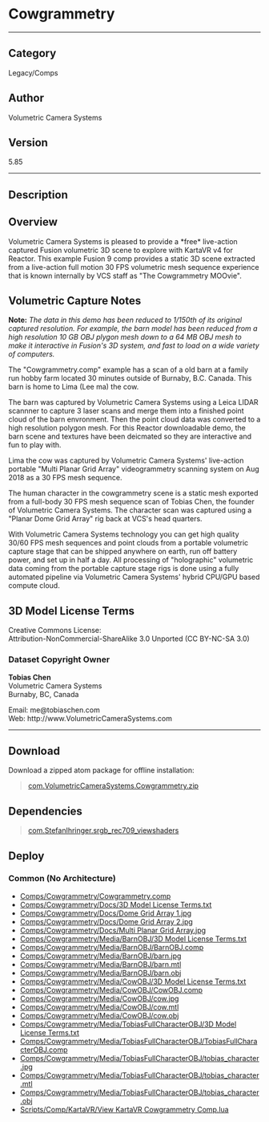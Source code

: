 # Cowgrammetry
___

## Category
Legacy/Comps

## Author
Volumetric Camera Systems

## Version
5.85

___

## Description
<h2>Overview</h2>

<p>Volumetric Camera Systems is pleased to provide a *free* live-action captured Fusion volumetric 3D scene to explore with KartaVR v4 for Reactor. This example Fusion 9 comp provides a static 3D scene extracted from a live-action full motion 30 FPS volumetric mesh sequence experience that is known internally by VCS staff as "The Cowgrammetry MOOvie".</p>

<h2>Volumetric Capture Notes</h2>

<p><strong>Note:</strong> <i>The data in this demo has been reduced to 1/150th of its original captured resolution. For example, the barn model has been reduced from a high resolution 10 GB OBJ plygon mesh down to a 64 MB OBJ mesh to make it interactive in Fusion's 3D system, and fast to load on a wide variety of computers.</i></p>

<p>The "Cowgrammetry.comp" example has a scan of a old barn at a family run hobby farm located 30 minutes outside of Burnaby, B.C. Canada. This barn is home to Lima (Lee ma) the cow.</p>

<p>The barn was captured by Volumetric Camera Systems using a Leica LIDAR scannner to capture 3 laser scans and merge them into a finished point cloud of the barn envronment. Then the point cloud data was converted to a high resolution polygon mesh. For this Reactor downloadable demo, the barn scene and textures have been deicmated so they are interactive and fun to play with.</p>

<p>Lima the cow was captured by Volumetric Camera Systems' live-action portable "Multi Planar Grid Array" videogrammetry scanning system on Aug 2018 as a 30 FPS mesh sequence.</p>

<p>The human character in the cowgrammetry scene is a static mesh exported from a full-body 30 FPS mesh sequence scan of Tobias Chen, the founder of Volumetric Camera Systems. The character scan was captured using a "Planar Dome Grid Array" rig back at VCS's head quarters.</p>

<p>With Volumetric Camera Systems technology you can get high quality 30/60 FPS mesh sequences and point clouds from a portable volumetric capture stage that can be shipped anywhere on earth, run off battery power, and set up in half a day. All processing of "holographic" volumetric data coming from the portable capture stage rigs is done using a fully automated pipeline via Volumetric Camera Systems' hybrid CPU/GPU based compute cloud.</p>

<h2>3D Model License Terms</h2>

<p>Creative Commons License:<br>
Attribution-NonCommercial-ShareAlike 3.0 Unported (CC BY-NC-SA 3.0)</p>

<h3>Dataset Copyright Owner</h3>

<p><strong>Tobias Chen</strong><br>
Volumetric Camera Systems<br>
Burnaby, BC, Canada</p>

<p>Email: me@tobiaschen.com<br>
Web: http://www.VolumetricCameraSystems.com</p>


___

## Download

Download a zipped atom package for offline installation:
> [com.VolumetricCameraSystems.Cowgrammetry.zip](https://gitlab.com/WeSuckLess/Reactor/-/archive/master/Reactor-master.zip?path=Atoms/com.VolumetricCameraSystems.Cowgrammetry)  

## Dependencies

> [com.StefanIhringer.srgb_rec709_viewshaders](com.StefanIhringer.srgb_rec709_viewshaders.md)  
## Deploy

### Common (No Architecture)

<ul>
<li><a href="https://gitlab.com/WeSuckLess/Reactor/-/blob/master/Atoms/com.VolumetricCameraSystems.Cowgrammetry/Comps/Cowgrammetry/Cowgrammetry.comp?ref_type=heads">Comps/Cowgrammetry/Cowgrammetry.comp</a></li>
<li><a href="https://gitlab.com/WeSuckLess/Reactor/-/blob/master/Atoms/com.VolumetricCameraSystems.Cowgrammetry/Comps/Cowgrammetry/Docs/3D Model License Terms.txt?ref_type=heads">Comps/Cowgrammetry/Docs/3D Model License Terms.txt</a></li>
<li><a href="https://gitlab.com/WeSuckLess/Reactor/-/blob/master/Atoms/com.VolumetricCameraSystems.Cowgrammetry/Comps/Cowgrammetry/Docs/Dome Grid Array 1.jpg?ref_type=heads">Comps/Cowgrammetry/Docs/Dome Grid Array 1.jpg</a></li>
<li><a href="https://gitlab.com/WeSuckLess/Reactor/-/blob/master/Atoms/com.VolumetricCameraSystems.Cowgrammetry/Comps/Cowgrammetry/Docs/Dome Grid Array 2.jpg?ref_type=heads">Comps/Cowgrammetry/Docs/Dome Grid Array 2.jpg</a></li>
<li><a href="https://gitlab.com/WeSuckLess/Reactor/-/blob/master/Atoms/com.VolumetricCameraSystems.Cowgrammetry/Comps/Cowgrammetry/Docs/Multi Planar Grid Array.jpg?ref_type=heads">Comps/Cowgrammetry/Docs/Multi Planar Grid Array.jpg</a></li>
<li><a href="https://gitlab.com/WeSuckLess/Reactor/-/blob/master/Atoms/com.VolumetricCameraSystems.Cowgrammetry/Comps/Cowgrammetry/Media/BarnOBJ/3D Model License Terms.txt?ref_type=heads">Comps/Cowgrammetry/Media/BarnOBJ/3D Model License Terms.txt</a></li>
<li><a href="https://gitlab.com/WeSuckLess/Reactor/-/blob/master/Atoms/com.VolumetricCameraSystems.Cowgrammetry/Comps/Cowgrammetry/Media/BarnOBJ/BarnOBJ.comp?ref_type=heads">Comps/Cowgrammetry/Media/BarnOBJ/BarnOBJ.comp</a></li>
<li><a href="https://gitlab.com/WeSuckLess/Reactor/-/blob/master/Atoms/com.VolumetricCameraSystems.Cowgrammetry/Comps/Cowgrammetry/Media/BarnOBJ/barn.jpg?ref_type=heads">Comps/Cowgrammetry/Media/BarnOBJ/barn.jpg</a></li>
<li><a href="https://gitlab.com/WeSuckLess/Reactor/-/blob/master/Atoms/com.VolumetricCameraSystems.Cowgrammetry/Comps/Cowgrammetry/Media/BarnOBJ/barn.mtl?ref_type=heads">Comps/Cowgrammetry/Media/BarnOBJ/barn.mtl</a></li>
<li><a href="https://gitlab.com/WeSuckLess/Reactor/-/blob/master/Atoms/com.VolumetricCameraSystems.Cowgrammetry/Comps/Cowgrammetry/Media/BarnOBJ/barn.obj?ref_type=heads">Comps/Cowgrammetry/Media/BarnOBJ/barn.obj</a></li>
<li><a href="https://gitlab.com/WeSuckLess/Reactor/-/blob/master/Atoms/com.VolumetricCameraSystems.Cowgrammetry/Comps/Cowgrammetry/Media/CowOBJ/3D Model License Terms.txt?ref_type=heads">Comps/Cowgrammetry/Media/CowOBJ/3D Model License Terms.txt</a></li>
<li><a href="https://gitlab.com/WeSuckLess/Reactor/-/blob/master/Atoms/com.VolumetricCameraSystems.Cowgrammetry/Comps/Cowgrammetry/Media/CowOBJ/CowOBJ.comp?ref_type=heads">Comps/Cowgrammetry/Media/CowOBJ/CowOBJ.comp</a></li>
<li><a href="https://gitlab.com/WeSuckLess/Reactor/-/blob/master/Atoms/com.VolumetricCameraSystems.Cowgrammetry/Comps/Cowgrammetry/Media/CowOBJ/cow.jpg?ref_type=heads">Comps/Cowgrammetry/Media/CowOBJ/cow.jpg</a></li>
<li><a href="https://gitlab.com/WeSuckLess/Reactor/-/blob/master/Atoms/com.VolumetricCameraSystems.Cowgrammetry/Comps/Cowgrammetry/Media/CowOBJ/cow.mtl?ref_type=heads">Comps/Cowgrammetry/Media/CowOBJ/cow.mtl</a></li>
<li><a href="https://gitlab.com/WeSuckLess/Reactor/-/blob/master/Atoms/com.VolumetricCameraSystems.Cowgrammetry/Comps/Cowgrammetry/Media/CowOBJ/cow.obj?ref_type=heads">Comps/Cowgrammetry/Media/CowOBJ/cow.obj</a></li>
<li><a href="https://gitlab.com/WeSuckLess/Reactor/-/blob/master/Atoms/com.VolumetricCameraSystems.Cowgrammetry/Comps/Cowgrammetry/Media/TobiasFullCharacterOBJ/3D Model License Terms.txt?ref_type=heads">Comps/Cowgrammetry/Media/TobiasFullCharacterOBJ/3D Model License Terms.txt</a></li>
<li><a href="https://gitlab.com/WeSuckLess/Reactor/-/blob/master/Atoms/com.VolumetricCameraSystems.Cowgrammetry/Comps/Cowgrammetry/Media/TobiasFullCharacterOBJ/TobiasFullCharacterOBJ.comp?ref_type=heads">Comps/Cowgrammetry/Media/TobiasFullCharacterOBJ/TobiasFullCharacterOBJ.comp</a></li>
<li><a href="https://gitlab.com/WeSuckLess/Reactor/-/blob/master/Atoms/com.VolumetricCameraSystems.Cowgrammetry/Comps/Cowgrammetry/Media/TobiasFullCharacterOBJ/tobias_character.jpg?ref_type=heads">Comps/Cowgrammetry/Media/TobiasFullCharacterOBJ/tobias_character.jpg</a></li>
<li><a href="https://gitlab.com/WeSuckLess/Reactor/-/blob/master/Atoms/com.VolumetricCameraSystems.Cowgrammetry/Comps/Cowgrammetry/Media/TobiasFullCharacterOBJ/tobias_character.mtl?ref_type=heads">Comps/Cowgrammetry/Media/TobiasFullCharacterOBJ/tobias_character.mtl</a></li>
<li><a href="https://gitlab.com/WeSuckLess/Reactor/-/blob/master/Atoms/com.VolumetricCameraSystems.Cowgrammetry/Comps/Cowgrammetry/Media/TobiasFullCharacterOBJ/tobias_character.obj?ref_type=heads">Comps/Cowgrammetry/Media/TobiasFullCharacterOBJ/tobias_character.obj</a></li>
<li><a href="https://gitlab.com/WeSuckLess/Reactor/-/blob/master/Atoms/com.VolumetricCameraSystems.Cowgrammetry/Scripts/Comp/KartaVR/View KartaVR Cowgrammetry Comp.lua?ref_type=heads">Scripts/Comp/KartaVR/View KartaVR Cowgrammetry Comp.lua</a></li>
</ul>

